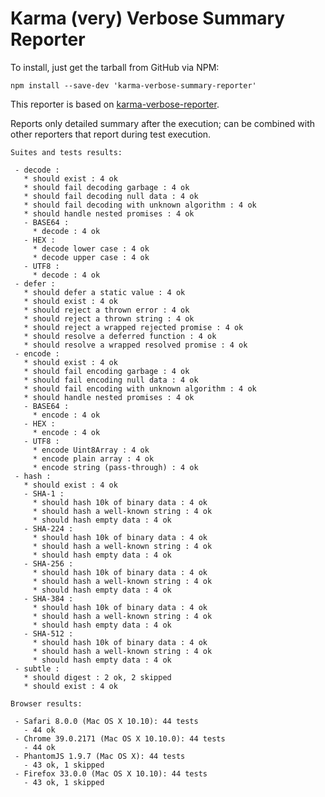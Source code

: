 Karma (very) Verbose Summary Reporter
=============================

To install, just get the tarball from GitHub via NPM:

```
npm install --save-dev 'karma-verbose-summary-reporter'
```

This reporter is based on [karma-verbose-reporter](https://github.com/usrz/javascript-karma-verbose-reporter "Karma Verbose reporter").

Reports only detailed summary after the execution; can be combined with other reporters that report during test execution.

```
Suites and tests results:

 - decode :
   * should exist : 4 ok
   * should fail decoding garbage : 4 ok
   * should fail decoding null data : 4 ok
   * should fail decoding with unknown algorithm : 4 ok
   * should handle nested promises : 4 ok
   - BASE64 :
     * decode : 4 ok
   - HEX :
     * decode lower case : 4 ok
     * decode upper case : 4 ok
   - UTF8 :
     * decode : 4 ok
 - defer :
   * should defer a static value : 4 ok
   * should exist : 4 ok
   * should reject a thrown error : 4 ok
   * should reject a thrown string : 4 ok
   * should reject a wrapped rejected promise : 4 ok
   * should resolve a deferred function : 4 ok
   * should resolve a wrapped resolved promise : 4 ok
 - encode :
   * should exist : 4 ok
   * should fail encoding garbage : 4 ok
   * should fail encoding null data : 4 ok
   * should fail encoding with unknown algorithm : 4 ok
   * should handle nested promises : 4 ok
   - BASE64 :
     * encode : 4 ok
   - HEX :
     * encode : 4 ok
   - UTF8 :
     * encode Uint8Array : 4 ok
     * encode plain array : 4 ok
     * encode string (pass-through) : 4 ok
 - hash :
   * should exist : 4 ok
   - SHA-1 :
     * should hash 10k of binary data : 4 ok
     * should hash a well-known string : 4 ok
     * should hash empty data : 4 ok
   - SHA-224 :
     * should hash 10k of binary data : 4 ok
     * should hash a well-known string : 4 ok
     * should hash empty data : 4 ok
   - SHA-256 :
     * should hash 10k of binary data : 4 ok
     * should hash a well-known string : 4 ok
     * should hash empty data : 4 ok
   - SHA-384 :
     * should hash 10k of binary data : 4 ok
     * should hash a well-known string : 4 ok
     * should hash empty data : 4 ok
   - SHA-512 :
     * should hash 10k of binary data : 4 ok
     * should hash a well-known string : 4 ok
     * should hash empty data : 4 ok
 - subtle :
   * should digest : 2 ok, 2 skipped
   * should exist : 4 ok

Browser results:

 - Safari 8.0.0 (Mac OS X 10.10): 44 tests
   - 44 ok
 - Chrome 39.0.2171 (Mac OS X 10.10.0): 44 tests
   - 44 ok
 - PhantomJS 1.9.7 (Mac OS X): 44 tests
   - 43 ok, 1 skipped
 - Firefox 33.0.0 (Mac OS X 10.10): 44 tests
   - 43 ok, 1 skipped
```

